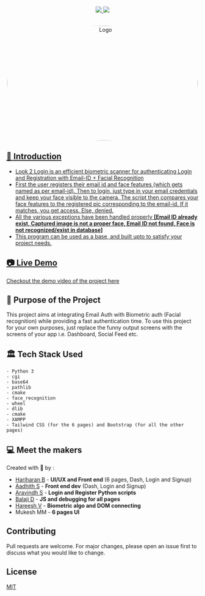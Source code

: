 
<p align="center">
<br>
    <a href="" alt="Maintained">
        <img src="https://img.shields.io/maintenance/yes/2021"/>
    </a>
    <a href="" alt="Code Size">
        <img src="https://img.shields.io/github/languages/code-size/HariAcidReign/Biometric-Security-System"/>
    </a>
<br>
<br>
</p>
<p align="center">
    <a href="https://github.com/HariAcidReign/Biometric-Security-System">
        <img style="border-radius:50%" src="https://user-images.githubusercontent.com/58134096/115948010-2761fb00-a4e9-11eb-9a8d-bc37d98c7fd9.png" alt="Logo" width="500" height="300"> 
</p>
 
## 📌 Introduction 

- Look 2 Login is an efficient biometric scanner for authenticating Login and Registration with Email-ID + Facial Recognition
- First the user registers their email id and face features (which gets named as per email-id). Then to login, just type in your email credentials and keep your face visible to the camera. The script then compares your face features to the registered pic corresponding tp the email-id. If it matches, you get access. Else, denied. 
- All the various exceptions have been handled properly **[Email ID already exist, Captured image is not a proper face, Email ID not found, Face is not recognized/exist in database]**
- This program can be used as a base, and built upto to satisfy your project needs.

## 📷 Live Demo 

Checkout the demo video of the project [here](https://drive.google.com/file/d/1sucM_L-Qwbap3nVtWf2vTCGhBBF3EvR8/view?usp=sharing)

## 🎯 Purpose of the Project

This project aims at integrating Email Auth with Biometric auth (Facial recognition) while providing a fast authentication time. To use this project for your own purposes, just replace the funny output screens with the screens of your app i.e. Dashboard, Social Feed etc.  

## 🏛️ Tech Stack Used

```
- Python 3
- cgi
- base64
- pathlib
- cmake
- face_recognition
- wheel
- dlib
- cmake
- XAMPP
- Tailwind CSS (for the 6 pages) and Bootstrap (for all the other pages)
```


## 💻 Meet the makers

Created with 💖 by :
- [Hariharan B](https://github.com/HariAcidReign) - **UI/UX and Front end** (6 pages, Dash, Login and Signup)
- [Aadhith S](https://github.com/L3g3Nd4Ry-iwnl) - **Front end dev** (Dash, Login and Signup)
- [Aravindh S](https://github.com/Aravindh222) - **Login and Register Python scripts**
- [Balaji D](https://github.com/balajidass07) - **JS and debugging for all pages**
- [Hareesh V](https://github.com/hareesh2904) - **Biometric algo and DOM connecting**
- Mukesh MM - **6 pages UI**



## Contributing
Pull requests are welcome. For major changes, please open an issue first to discuss what you would like to change.


## License
[MIT](https://choosealicense.com/licenses/mit/)
